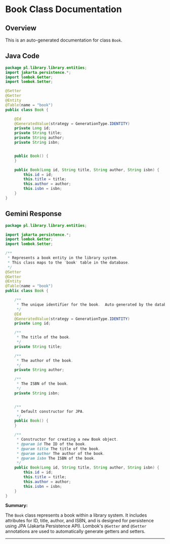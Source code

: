 # Book Class Documentation

## Overview

This is an auto-generated documentation for class `Book`.

## Java Code

```java
package pl.library.library.entities;
import jakarta.persistence.*;
import lombok.Getter;
import lombok.Setter;

@Setter
@Getter
@Entity
@Table(name = "book")
public class Book {

    @Id
    @GeneratedValue(strategy = GenerationType.IDENTITY)
    private Long id;
    private String title;
    private String author;
    private String isbn;


    public Book() {
    }

    public Book(Long id, String title, String author, String isbn) {
        this.id = id;
        this.title = title;
        this.author = author;
        this.isbn = isbn;
    }
}

```

## Gemini Response

```java
package pl.library.library.entities;

import jakarta.persistence.*;
import lombok.Getter;
import lombok.Setter;

/**
 * Represents a book entity in the library system.
 * This class maps to the 'book' table in the database.
 */
@Setter
@Getter
@Entity
@Table(name = "book")
public class Book {

    /**
     * The unique identifier for the book.  Auto-generated by the database.
     */
    @Id
    @GeneratedValue(strategy = GenerationType.IDENTITY)
    private Long id;

    /**
     * The title of the book.
     */
    private String title;

    /**
     * The author of the book.
     */
    private String author;

    /**
     * The ISBN of the book.
     */
    private String isbn;


    /**
     * Default constructor for JPA.
     */
    public Book() {
    }

    /**
     * Constructor for creating a new Book object.
     * @param id The ID of the book.
     * @param title The title of the book.
     * @param author The author of the book.
     * @param isbn The ISBN of the book.
     */
    public Book(Long id, String title, String author, String isbn) {
        this.id = id;
        this.title = title;
        this.author = author;
        this.isbn = isbn;
    }
}
```

**Summary:**

The `Book` class represents a book within a library system.  It includes attributes for ID, title, author, and ISBN, and is designed for persistence using JPA (Jakarta Persistence API).  Lombok's `@Getter` and `@Setter` annotations are used to automatically generate getters and setters.

---
